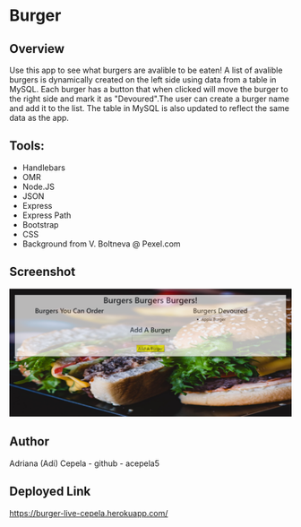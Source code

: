 # Burger

## Overview
Use this app to see what burgers are avalible to be eaten! A list of avalible burgers is dynamically created on the left side using data from a table in MySQL. Each burger has a button that when clicked will move the burger to the right side and mark it as "Devoured".The user can create a burger name and add it to the list. The table in MySQL is also updated to reflect the same data as the app. 
## Tools:
- Handlebars
- OMR
- Node.JS
- JSON
- Express
- Express Path
- Bootstrap
- CSS
- Background from V. Boltneva @ Pexel.com
## Screenshot
![ ](/Screenshot(13).png)
## Author
Adriana (Adi) Cepela - github - acepela5
## Deployed Link
https://burger-live-cepela.herokuapp.com/
